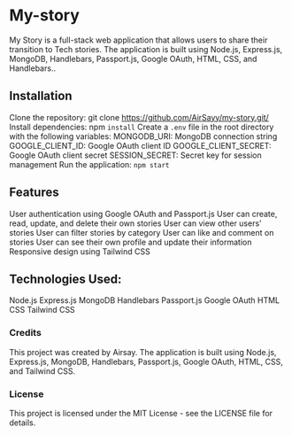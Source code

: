 
# My-story
 My Story is a full-stack web application that allows users to share their transition to Tech stories. The application is built using Node.js, Express.js, MongoDB, Handlebars, Passport.js, Google OAuth, HTML, CSS, and Handlebars..

## Installation
Clone the repository: git clone https://github.com/AirSayy/my-story.git/
Install dependencies: npm `install`
Create a `.env` file in the root directory with the following variables:
MONGODB_URI: MongoDB connection string
GOOGLE_CLIENT_ID: Google OAuth client ID
GOOGLE_CLIENT_SECRET: Google OAuth client secret
SESSION_SECRET: Secret key for session management
Run the application: `npm start`
## Features
User authentication using Google OAuth and Passport.js
User can create, read, update, and delete their own stories
User can view other users' stories
User can filter stories by category
User can like and comment on stories
User can see their own profile and update their information
Responsive design using Tailwind CSS
## Technologies Used:
Node.js
Express.js
MongoDB
Handlebars
Passport.js
Google OAuth
HTML
CSS
Tailwind CSS
### Credits
This project was created by Airsay.
The application is built using Node.js, Express.js, MongoDB, Handlebars, Passport.js, Google OAuth, HTML, CSS, and Tailwind CSS.


### License
This project is licensed under the MIT License - see the LICENSE file for details.
